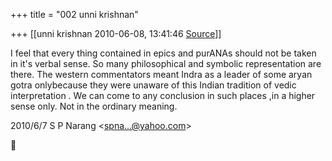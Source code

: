 +++
title = "002 unni krishnan"

+++
[[unni krishnan	2010-06-08, 13:41:46 [Source](https://groups.google.com/g/bvparishat/c/zO8PQKwFHq8)]]



I feel that every thing contained in epics and purANAs should not be taken in it's verbal sense. So many philosophical and symbolic representation are there. The western commentators meant Indra as a leader of some aryan gotra onlybecause they were unaware of this Indian tradition of vedic interpretation . We can come to any conclusion in such places ,in a higher sense only. Not in the ordinary meaning.  
  

2010/6/7 S P Narang \<[spna...@yahoo.com]()\>



